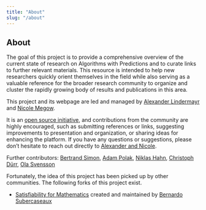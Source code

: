 ```yaml
---
title: "About"
slug: "/about"
---
```


## About

The goal of this project is to provide a comprehensive overview of the current state of research on Algorithms with Predictions and to curate links to further relevant materials. This resource is intended to help new researchers quickly orient themselves in the field while also serving as a valuable reference for the broader research community to organize and cluster the rapidly growing body of results and publications in this area.

This project and its webpage are led and managed by [Alexander Lindermayr](https://www.alexanderlindermayr.com) and [Nicole Megow](https://www.uni-bremen.de/en/cslog/nmegow).

It is an [open source initiative](https://github.com/algorithms-with-predictions/algorithms-with-predictions.github.io), and contributions from the community are highly encouraged, such as submitting references or links, suggesting improvements to presentation and organization, or sharing ideas for enhancing the platform. If you have any questions or suggestions, please don’t hesitate to reach out directly to [Alexander and Nicole](mailto:alps-web@uni-bremen.de).

Further contributors: [Bertrand Simon](https://cclab.pages.in2p3.fr/bertrand.simon/), [Adam Polak](https://adampolak.github.io/), [Niklas Hahn](https://webia.lip6.fr/~nhahn/index.html), [Christoph Dürr](https://webia.lip6.fr/~durrc/), [Ola Svensson](https://theory.epfl.ch/osven/)

Fortunately, the idea of this project has been picked up by other communities. The following forks of this project exist.

- [Satisfiability for Mathematics](https://bsubercaseaux.github.io/sat-for-math/) created and maintained by [Bernardo Subercaseaux](https://bsubercaseaux.github.io/)